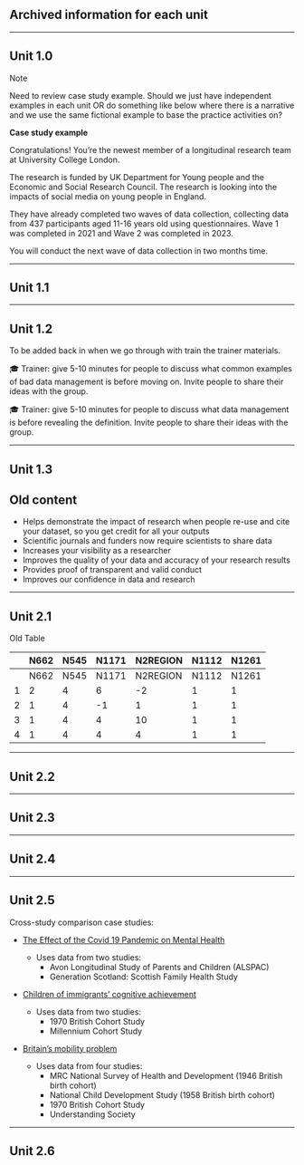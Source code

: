 ## Archived information for each unit
---

## Unit 1.0

>[!NOTE]
>Need to review case study example. Should we just have independent examples in each unit OR do something like below where there is a narrative and we use the same fictional example to base the practice activities on?

**Case study example**

Congratulations! You’re the newest member of a longitudinal research team at University College London.

The research is funded by UK Department for Young people and the Economic and Social Research Council. The research is looking into the impacts of social media on young people in England.

They have already completed two waves of data collection, collecting data from 437 participants aged 11-16 years old using questionnaires. Wave 1 was completed in 2021 and Wave 2 was completed in 2023. 

You will conduct the next wave of data collection in two months time. 

---

## Unit 1.1

---

## Unit 1.2

To be added back in when we go through with train the trainer materials.

:mortar_board: Trainer: give 5-10 minutes for people to discuss what common examples of bad data management is before moving on. Invite people to share their ideas with the group.

:mortar_board: Trainer: give 5-10 minutes for people to discuss what data management is before revealing the definition. Invite people to share their ideas with the group.


---

## Unit 1.3

## Old content

- Helps demonstrate the impact of research when people re-use and cite your dataset, so you get credit for all your outputs
- Scientific journals and funders now require scientists to share data
- Increases your visibility as a researcher
- Improves the quality of your data and accuracy of your research results
- Provides proof of transparent and valid conduct
- Improves our confidence in data and research


---

## Unit 2.1

Old Table

|          | N662   | N545  | N1171  | N2REGION | N1112  | N1261 |
|----------|--------|-------|--------|----------|--------|-------
|          | N662   | N545  | N1171  | N2REGION | N1112  | N1261 |
| 1        | 2      |  4    | 6      | -2       | 1      | 1            
| 2        | 1      |  4    | -1     | 1        | 1      | 1        
| 3        | 1      |  4    |  4     | 10       | 1      | 1 
| 4        | 1      |  4    |  4     | 4        | 1      | 1  

---

## Unit 2.2

---

## Unit 2.3

---

## Unit 2.4

---

## Unit 2.5

Cross-study comparison case studies:
- [The Effect of the Covid 19 Pandemic on Mental Health](https://learning.closer.ac.uk/researchcasestudies/the-effect-of-the-covid-19-pandemic-on-mental-health/)
  - Uses data from two studies:
    - Avon Longitudinal Study of Parents and Children (ALSPAC)
    - Generation Scotland: Scottish Family Health Study
   
- [Children of immigrants’ cognitive achievement](https://learning.closer.ac.uk/researchcasestudies/children-of-immigrants-cognitive-achievement/)
  - Uses data from two studies:
    - 1970 British Cohort Study
    - Millennium Cohort Study
   
- [Britain’s mobility problem](https://learning.closer.ac.uk/researchcasestudies/britains-mobility-problem/)
  - Uses data from four studies:
    - MRC National Survey of Health and Development (1946 British birth cohort)
    - National Child Development Study (1958 British birth cohort)
    - 1970 British Cohort Study
    - Understanding Society

---



## Unit 2.6
